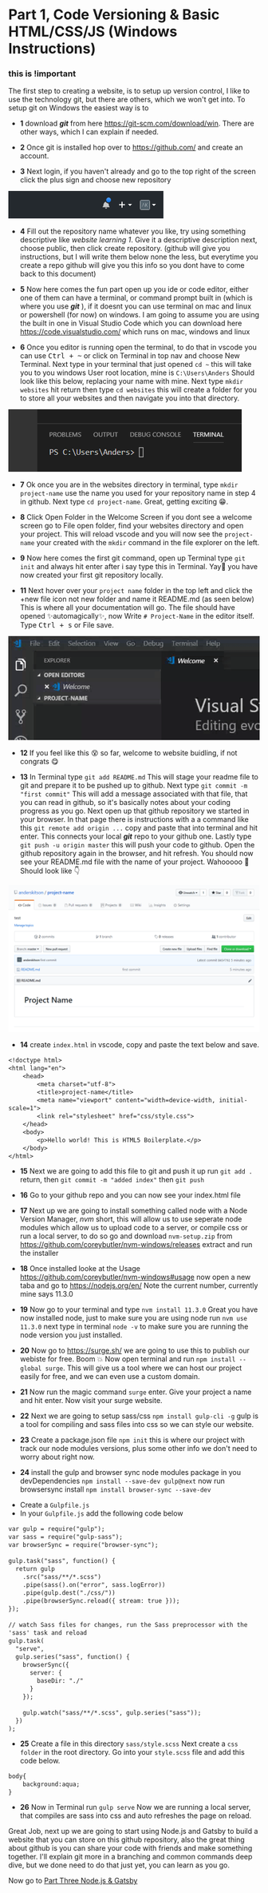 # Part 1, Code Versioning & Basic HTML/CSS/JS (Windows Instructions)
### **this is !important**

The first step to creating a website, is to setup up version control, I like to use the technology git, but there are others, which we won't get into. To setup git on Windows the easiest way is to 

* **1** download ***git*** from here https://git-scm.com/download/win. There are other ways, which I can explain if needed. 
  
* **2** Once git is installed hop over to https://github.com/ and create an account.
  
* **3**  Next login, if you haven't already and go to the top right of the screen click the plus sign and choose new repository

![github-new](images/github-new.png)

* **4** Fill out the repository name whatever you like, try using something descriptive like *website learning 1*. Give it a descriptive description next, choose public, then click create repository. (github will give you instructions, but I will write them below none the less, but everytime you create a repo github will give you this info so you dont have to come back to this document)
  
* **5** Now here comes the fun part open up you ide or code editor, either one of them can have a terminal, or command prompt built in (which is where you use ***git*** ), if it doesnt you can use terminal on mac and linux or powershell (for now) on windows. I am going to assume you are using the built in one in Visual Studio Code which you can download here https://code.visualstudio.com/ which runs on mac, windows and linux
  
* **6** Once you editor is running open the terminal, to do that in vscode you can use <kbd>Ctrl + ~</kbd> or click on Terminal in top nav and choose New Terminal. Next type in your terminal that just opened `cd ~` this will take you to you windows User root location, mine is `C:\Users\Anders` Should look like this below, replacing your name with mine. Next type `mkdir websites` hit return then type `cd websites` this will create a folder for you to store all your websites and then navigate you into that directory.

![github-terminal](images/vscode-terminal.png)

* **7** Ok once you are in the websites directory in terminal, type `mkdir project-name` use the name you used for your repository name in step 4 in github. Next type `cd project-name`. Great, getting exciting :grin:.
  
* **8** Click Open Folder in the Welcome Screen if you dont see a welcome screen go to File open folder, find your websites directory and open your project. This will reload vscode and you will now see the `project-name` your created with the `mkdir` command in the file explorer on the left.
  
* **9** Now here comes the first git command, open up Terminal type `git init` and always hit enter after i say type this in Terminal. Yay:raised_hands: you have now created your first git repository locally. 

*  **11** 
Next hover over your `project name` folder in the top left and click the +new file icon not new folder and name it README.md (as seen below) This is where all your documentation will go. The file should have opened :sparkles:automagically:sparkles:, now Write `# Project-Name` in the editor itself. Type <kbd>Ctrl + s</kbd>  or File save.

![vscode-file](images/vscode-newfile.gif)

* **12** If you feel like this :dizzy_face: so far, welcome to website buidling, if not congrats :yum:
  
* **13** In Terminal type `git add README.md` This will stage your readme file to git and prepare it to be pushed up to github. Next type `git commit -m "first commit"` This will add a message associated with that file, that you can read in github, so it's basically notes about your coding progress as you go. Next open up that github repository we started in your browser. In that page there is instructions with a a command like this `git remote add origin ...` copy and paste that into terminal and hit enter. This connects your local ***git*** repo to your github one. Lastly type `git push -u origin master` this will push your code to github. Open the github repository again in the browser, and hit refresh. You should now see your README.md file with the name of your project. Wahooooo :metal: Should look like :point_down:

![vscode-file](images/github-pushed.png)

* **14** create `index.html` in vscode, copy and paste the text below and save.

```
<!doctype html>
<html lang="en">
    <head>
        <meta charset="utf-8">
        <title>project-name</title>
        <meta name="viewport" content="width=device-width, initial-scale=1">
        <link rel="stylesheet" href="css/style.css">
    </head>
    <body>
        <p>Hello world! This is HTML5 Boilerplate.</p>
    </body>
</html>
```
* **15** Next we are going to add this file to git and push it up run `git add .` return, then `git commit -m "added index"` then `git push`
  
* **16** Go to your github repo and you can now see your index.html file
  
* **17** Next up we are going to install something called node with a Node Version Manager, *nvm* short, this will allow us to use seperate node modules which allow us to upload code to a server, or compile css or run a local server, to do so go and download `nvm-setup.zip` from https://github.com/coreybutler/nvm-windows/releases extract and run the installer

* **18** Once installed looke at the Usage https://github.com/coreybutler/nvm-windows#usage now open a new taba and go to https://nodejs.org/en/ Note the current number, currently mine says 11.3.0
  
* **19** Now go to your terminal and type `nvm install 11.3.0` Great you have now installed node, just to make sure you are using node run `nvm use 11.3.0` next type in terminal `node -v` to make sure you are running the node version you just installed.
  
* **20** Now go to https://surge.sh/ we are going to use this to publish our webiste for free. Boom :boom: Now open terminal and run `npm install --global surge`. This will give us a tool where we can host our project easily for free, and we can even use a custom domain.
  
* **21** Now run the magic command `surge` enter. Give your project a name and hit enter. Now visit your surge website.
  
* **22** Next we are going to setup sass/css `npm install gulp-cli -g` gulp is a tool for compiling and sass files into css so we can style our website.
  
* **23** Create a package.json file `npm init` this is where our project with track our node modules versions, plus some other info we don't need to worry about right now.
  
* **24** install the gulp and browser sync node modules package in you devDependencies `npm install --save-dev gulp@next` now run browsersync install `npm install browser-sync --save-dev`
- Create a `Gulpfile.js`
- In your `Gulpfile.js` add the following code below

```
var gulp = require("gulp");
var sass = require("gulp-sass");
var browserSync = require("browser-sync");

gulp.task("sass", function() {
  return gulp
    .src("sass/**/*.scss")
    .pipe(sass().on("error", sass.logError))
    .pipe(gulp.dest("./css/"))
    .pipe(browserSync.reload({ stream: true }));
});

// watch Sass files for changes, run the Sass preprocessor with the 'sass' task and reload
gulp.task(
  "serve",
  gulp.series("sass", function() {
    browserSync({
      server: {
        baseDir: "./"
      }
    });

    gulp.watch("sass/**/*.scss", gulp.series("sass"));
  })
);

```

* **25** Create a file in this directory `sass/style.scss` Next create a `css folder` in the root directory. Go into your `style.scss` file and add this code below.

```
body{
    background:aqua;
}
```
* **26** Now in Terminal run `gulp serve` Now we are running a local server, that compiles are sass into css and auto refreshes the page on reload.

Great Job, next up we are going to start using Node.js and Gatsby to build a website that you can store on this github repository, also the great thing about github is you can share your code with friends and make something together. I'll explain git more in a branching and common commands deep dive, but we done need to do that just yet, you can learn as you go. 

Now go to [Part Three Node.js & Gatsby](../Part-3(Windows)/README.md)



